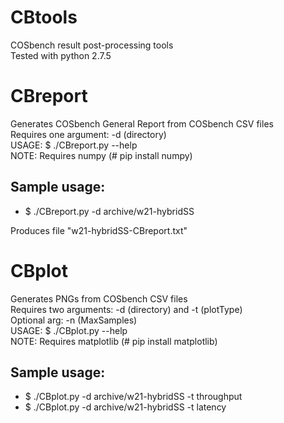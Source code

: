 # CBtools
COSbench result post-processing tools  
Tested with python 2.7.5

# CBreport
Generates COSbench General Report from COSbench CSV files  
Requires one argument: -d (directory)  
USAGE: $ ./CBreport.py --help  
NOTE: Requires numpy (# pip install numpy)  

## Sample usage:
* $ ./CBreport.py -d archive/w21-hybridSS

Produces file "w21-hybridSS-CBreport.txt"

# CBplot
Generates PNGs from COSbench CSV files  
Requires two arguments: -d (directory) and -t (plotType)  
Optional arg: -n (MaxSamples)  
USAGE: $ ./CBplot.py --help  
NOTE: Requires matplotlib (# pip install matplotlib)  

## Sample usage:
* $ ./CBplot.py -d archive/w21-hybridSS -t throughput
* $ ./CBplot.py -d archive/w21-hybridSS -t latency
